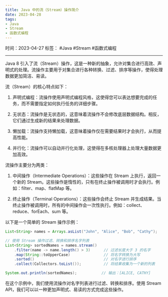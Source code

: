 ```yaml
---
title: Java 中的流（Stream）操作简介
date: 2023-04-28
tags: 
- Java 
- Stream 
- 函数式编程
---
```


时间：2023-04-27
标签： #Java #Stream #函数式编程

---

Java 8 引入了流（Stream）操作，这是一种新的抽象，允许对集合进行高效、声明式的处理。流操作主要用于对集合进行各种转换、过滤、排序等操作，使得处理数据更加简洁、易读。

流（Stream）的核心特点如下：

1. 声明式编程：流操作使用声明式编程风格，这使得您可以表达想要完成的任务，而不需要指定如何执行任务的详细步骤。

2. 无状态：流操作是无状态的，这意味着流操作不会修改底层数据结构。相反，它们通过生成新的结果来处理数据。

3. 懒加载：流操作支持懒加载，这意味着操作仅在需要结果时才会执行，从而提高性能。

4. 并行化：流操作可以自动并行化处理，这使得在多核处理器上处理大量数据更加高效。

流操作主要分为两类：

1. 中间操作（Intermediate Operations）：这些操作在 Stream 上执行，返回一个新的 Stream。这些操作是惰性的，只有在终止操作被调用时才会执行。例如：filter、map、flatMap 等。

2. 终止操作（Terminal Operations）：这些操作会终止 Stream 并生成结果。当终止操作被调用时，所有的中间操作会一次性执行。例如：collect、reduce、forEach、sum 等。

以下是一个简单的 Stream 操作示例：

```java
List<String> names = Arrays.asList("John", "Alice", "Bob", "Cathy");

// 使用 Stream 操作过滤、转换和排序名字列表
List<String> sortedNames = names.stream()
    .filter(name -> name.length() > 3)      // 过滤长度大于 3 的名字
    .map(String::toUpperCase)               // 将名字转换为大写
    .sorted()                               // 对名字进行排序
    .collect(Collectors.toList());          // 将结果收集为一个新的列表

System.out.println(sortedNames);           // 输出：[ALICE, CATHY]
```

在这个示例中，我们使用流操作对名字列表进行过滤、转换和排序。使用 Stream API，我们可以以一种更加声明式、易读的方式完成这些操作。